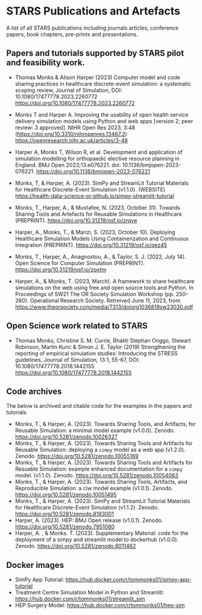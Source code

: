 # STARS Publications and Artefacts

A list of all STARS publications including journals articles, conference papers, book chapters, pre-prints and presentations.

## Papers and tutorials supported by STARS pilot and feasibility work.

*  Thomas Monks & Alison Harper (2023) Computer model and code sharing practices in healthcare discrete-event simulation: a systematic scoping review, Journal of Simulation, DOI: 10.1080/17477778.2023.2260772 https://doi.org/10.1080/17477778.2023.2260772

* Monks T and Harper A. Improving the usability of open health service delivery simulation models using Python and web apps [version 2; peer review: 3 approved]. NIHR Open Res 2023, 3:48 (https://doi.org/10.3310/nihropenres.13467.2)  https://openresearch.nihr.ac.uk/articles/3-48

* Harper A, Monks T, Wilson R, et al. Development and application of simulation modelling for orthopaedic elective resource planning in England. BMJ Open 2023;13:e076221. doi: 10.1136/bmjopen-2023-076221. https://doi.org/10.1136/bmjopen-2023-076221

* Monks, T, & Harper, A. (2023). SimPy and StreamLit Tutorial Materials for Healthcare Discrete-Event Simulation (v1.1.0). (WEBSITE) https://health-data-science-or.github.io/simpy-streamlit-tutorial

* Monks, T., Harper, A., & Mustafee, N. (2023, October 31). Towards Sharing Tools and Artefacts for Reusable Simulations in Healthcare (PREPRINT). https://doi.org/10.31219/osf.io/zrqve

* Harper, A., Monks, T., & Manzi, S. (2023, October 10). Deploying Healthcare Simulation Models Using Containerization and Continuous Integration (PREPRINT). https://doi.org/10.31219/osf.io/qez45

* Monks, T., Harper, A., Anagnostou, A., & Taylor, S. J. (2022, July 14). Open Science for Computer Simulation (PREPRINT). https://doi.org/10.31219/osf.io/zpxtm

* Harper, A., & Monks, T. (2023, March). A framework to share healthcare simulations on the web using free and open source tools and Python. In Proceedings of SW21 The OR Society Simulation Workshop (pp. 250–260). Operational Research Society. Retreived June 11, 2023, from https://www.theorsociety.com/media/7313/doiorg1036819sw23030.pdf

## Open Science work related to STARS

*  Thomas Monks, Christine S. M. Currie, Bhakti Stephan Onggo, Stewart Robinson, Martin Kunc & Simon J. E. Taylor (2019) Strengthening the reporting of empirical simulation studies: Introducing the STRESS guidelines, Journal of Simulation, 13:1, 55-67, DOI: 10.1080/17477778.2018.1442155 https://doi.org/10.1080/17477778.2018.1442155

## Code archives

The below is archived and citable code for the examples in the papers and tutorials

* Monks, T., & Harper, A. (2023). Towards Sharing Tools, and Artifacts, for Reusable Simulation: a minimal model example (v1.0.0). Zenodo. https://doi.org/10.5281/zenodo.10026327
* Monks, T., & Harper, A. (2023). Towards Sharing Tools and Artifacts for Reusable Simulation: deploying a `simpy` model as a web app (v1.2.0). Zenodo. https://doi.org/10.5281/zenodo.10055169
* Monks, T., & Harper, A. (2023). Towards Sharing Tools and Artifacts for Resuable Simulation: example enhanced documentation for a `simpy` model. (v1.1.0). Zenodo. https://doi.org/10.5281/zenodo.10054063
* Monks, T., & Harper, A. (2023). Towards Sharing Tools, Artifacts, and Reproducible Simulation: a ciw model example (v1.0.1). Zenodo. https://doi.org/10.5281/zenodo.10051495
* Monks, T., & Harper, A. (2023). SimPy and StreamLit Tutorial Materials for Healthcare Discrete-Event Simulation (v1.1.2). Zenodo. https://doi.org/10.5281/zenodo.8193001
* Harper, A. (2023). HEP: BMJ Open release (v1.0.1). Zenodo. https://doi.org/10.5281/zenodo.7951080
* Harper, A. , & Monks. T. (2023). Supplementary Material: code for the deployment of a simpy and streamlit model to dockerhub (v1.0.0). Zenodo. https://doi.org/10.5281/zenodo.8011462

## Docker images

* SimPy App Tutorial: https://hub.docker.com/r/tommonks01/simpy-app-tutorial
* Treatment Centre Simulation Model in Python and Streamlit: https://hub.docker.com/r/tommonks01/streamlit_sim
* HEP Surgery Model: https://hub.docker.com/r/tommonks01/hep-sim
